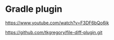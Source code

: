 # Gradle plugin

https://www.youtube.com/watch?v=F3DF6bQo6jk

https://github.com/tkgregory/file-diff-plugin.git
